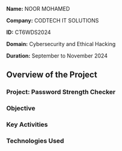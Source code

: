 **Name:** NOOR MOHAMED

**Company:** CODTECH IT SOLUTIONS

**ID:** CT6WDS2024

**Domain:** Cybersecurity and Ethical Hacking

**Duration:** September to November 2024




## Overview of the Project

### Project: Password Strength Checker

### Objective

### Key Activities

### Technologies Used
